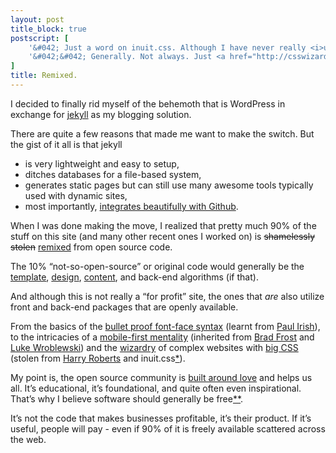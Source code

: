 ```yaml
---
layout: post
title_block: true
postscript: [
	'&#042; Just a word on inuit.css. Although I have never really <i>used</i> the library, I can&rsquo;t say that I have never used components of it. Honestly, it&rsquo;s an amazing resource that I keep referring back to when writing markup and making styling decisions - do <a href="https://github.com/csswizardry/inuit.css">check it out</a>.',
	'&#042;&#042; Generally. Not always. Just <a href="http://csswizardry.com/2013/01/you-know-your-context-on-critical-thinking-and-thinking-for-yourself/">know your context</a>.'
]
title: Remixed.
---
```



I decided to finally rid myself of the behemoth that is WordPress in exchange for [jekyll](http://jekyllrb.com/) as my blogging solution.

There are quite a few reasons that made me want to make the switch. But the gist of it all is that jekyll

- is very lightweight and easy to setup,
- ditches databases for a file-based system,
- generates static pages but can still use many awesome tools typically used with dynamic sites,
- most importantly, [integrates beautifully with Github](https://help.github.com/articles/using-jekyll-with-pages).

When I was done making the move, I realized that pretty much 90% of the stuff on this site (and many other recent ones I worked on) is ~~shamelessly stolen~~ [remixed](http://www.ted.com/talks/kirby_ferguson_embrace_the_remix.html) from open source code.

The 10% &ldquo;not-so-open-source&rdquo; or original code would generally be the [template](https://github.com/amsul/amsul.github.com/tree/master/_layouts), [design](https://github.com/amsul/amsul.github.com/tree/master/css), [content](https://github.com/amsul/amsul.github.com/tree/master/_posts), and back-end algorithms (if that).

And although this is not really a &ldquo;for profit&rdquo; site, the ones that *are* also utilize front and back-end packages that are openly available.

From the basics of the [bullet proof font-face syntax](http://paulirish.com/2009/bulletproof-font-face-implementation-syntax/) (learnt from [Paul Irish](https://twitter.com/paul_irish)), to the intricacies of a [mobile-first mentality](http://bradfrostweb.com/blog/mobile/the-many-faces-of-mobile-first/) (inherited from [Brad Frost](https://twitter.com/brad_frost) and [Luke Wroblewski](https://twitter.com/lukew)) and the [wizardry](http://csswizardry.com) of complex websites with [big CSS](https://speakerdeck.com/csswizardry/big-css) (stolen from [Harry Roberts](https://twitter.com/csswizardry) and inuit.css[*](#postscript_1)).

My point is, the open source community is [built around love](http://37signals.com/svn/posts/3421-clay-shirky-on-why-love-makes-open-source-communities-work) and helps us all. It&rsquo;s educational, it&rsquo;s foundational, and quite often even inspirational. That&rsquo;s why I believe software should generally be free[**](#postscript_2).

It&rsquo;s not the code that makes businesses profitable, it&rsquo;s their product. If it&rsquo;s useful, people will pay - even if 90% of it is freely available scattered across the web.
